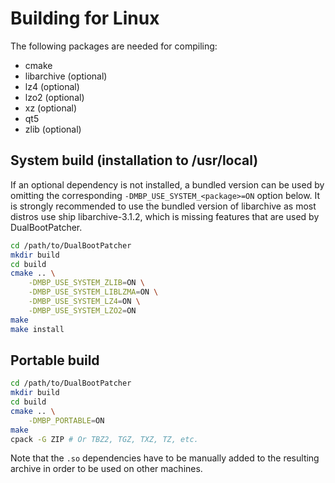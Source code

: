 Building for Linux
==================

The following packages are needed for compiling:

- cmake
- libarchive (optional)
- lz4 (optional)
- lzo2 (optional)
- xz (optional)
- qt5
- zlib (optional)

System build (installation to /usr/local)
-----------------------------------------

If an optional dependency is not installed, a bundled version can be used by omitting the corresponding `-DMBP_USE_SYSTEM_<package>=ON` option below. It is strongly recommended to use the bundled version of libarchive as most distros use ship libarchive-3.1.2, which is missing features that are used by DualBootPatcher.

```sh
cd /path/to/DualBootPatcher
mkdir build
cd build
cmake .. \
    -DMBP_USE_SYSTEM_ZLIB=ON \
    -DMBP_USE_SYSTEM_LIBLZMA=ON \
    -DMBP_USE_SYSTEM_LZ4=ON \
    -DMBP_USE_SYSTEM_LZO2=ON
make
make install
```

Portable build
--------------

```sh
cd /path/to/DualBootPatcher
mkdir build
cd build
cmake .. \
    -DMBP_PORTABLE=ON
make
cpack -G ZIP # Or TBZ2, TGZ, TXZ, TZ, etc.
```

Note that the `.so` dependencies have to be manually added to the resulting archive in order to be used on other machines.
